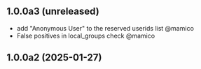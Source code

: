 ## 1.0.0a3 (unreleased)


- add "Anonymous User" to the reserved userids list @mamico
- False positives in local_groups check @mamico


## 1.0.0a2 (2025-01-27)
